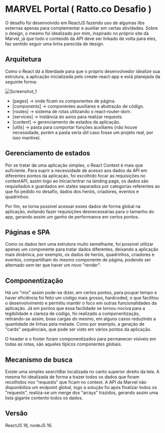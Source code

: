 # MARVEL Portal ( Ratto.co Desafio )

O desafio foi desenvolvido em ReactJS fazendo uso de algumas libs externas apenas para complementar e auxiliar em certas atividades. Sobre o design, o mesmo foi idealizado por mim, inspirado no próprio site da Marvel, já que todo o conteúdo da API deve ser linkado de volta para eles, faz sentido seguir uma linha parecida de design.

## Arquitetura

Como o React dá a liberdade para que o próprio desenvolvedor idealize sua estrutura, a aplicação inicializada pelo create-react-app e está planejada da seguinte forma:

![Screenshot_1](https://user-images.githubusercontent.com/48375103/165870668-ca641288-85f9-402d-b6f2-465fa2f1fcaa.png)

- [pages] -> onde ficam os componentes de página.
- [components] -> componentes auxiliares e abstração de código.
- [routes] -> sistema de rotas utilizando o react-router-dom.
- [services] -> instância do axios para realizar requests.
- [context] -> gerenciamento de estados da aplicação.
- [utils] -> pasta para comportar funções auxiliares (não houve necessidade, porém a pasta seria útil caso fosse um projeto real, por isso mantive).

## Gerenciamento de estados

Por se tratar de uma aplicação simples, o React Context é mais que suficiente. Para suprir a necessidade de acesso aos dados da API em diferentes pontos da aplicação, foi escolhido focar as requisições no contextAPI, assim logo ao iniciar/entrar na landing page, os dados são requisitados e guardados em states separados por categorias referentes ao que foi pedido no desafio, dados dos heróis, criadores, eventos e quadrinhos.

Por fim, se torna possível acessar esses dados de forma global na aplicação, evitando fazer requisições desnecessárias para o tamanho do app, gerando assim um ganho de performance em certos pontos.

## Páginas e SPA

Como os dados tem uma estrutura muito semelhante, foi possível utilizar apenas um componente para tratar dados diferentes, deixando a aplicação mais dinâmica, por exemplo, os dados de heróis, quadrinhos, criadores e eventos, compartilham do mesmo componente de página, podendo ser alternado sem ter que haver um novo "render".

## Componentização

Há um "mix" assim pode-se dizer, em certos pontos, para poupar tempo e haver eficiência foi feito um código mais grosso, hardcoded, o que facilitou o desenvolvimento e permitiu mantêr o foco em outras funcionalidades da aplicação. Já em pontos que essa facilidade se tornou nociva para a legibilidade e clareza de código, foi realizado a componentização, retirando-se assim, boas cargas do mesmo, em alguns casos reduzindo a quantidade de linhas pela metade. Como por exemplo, a geração de "cards" sequênciais, que pode ser visto em vários pontos da aplicação.

O header e o footer foram componentizados para permanecer visíveis em todas as rotas, são aqueles típicos componentes globais.

## Mecanismo de busca

Existe uma simples searchBar localizada no canto superior direito da tela. A mesma foi idealizada de forma a trazer todos os dados que foram recolhidos nos "requests" que ficam no context. A API da Marvel não disponibiliza um endpoint global, logo a solução foi após finalizar todos os "requests", realiza-se um merge dos "arrays" trazidos, gerando assim uma lista gigante contento todos os dados.


 ## Versão
 
 ReactJS 18, nodeJS 16.

